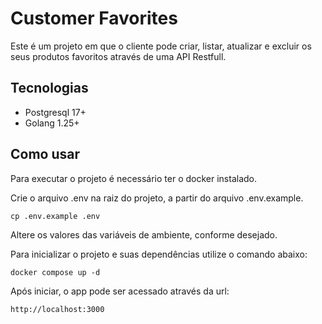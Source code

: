 # Customer Favorites

Este é um projeto em que o cliente pode criar, listar, atualizar e excluir os seus
produtos favoritos através de uma API Restfull.

## Tecnologias

- Postgresql 17+
- Golang 1.25+

## Como usar

Para executar o projeto é necessário ter o docker instalado.

Crie o arquivo .env na raiz do projeto, a partir do arquivo .env.example.

```
cp .env.example .env
```
Altere os valores das variáveis de ambiente, conforme desejado.

Para inicializar o projeto e suas dependências utilize o comando abaixo:

```
docker compose up -d
```

Após iniciar, o app pode ser acessado através da url:

```
http://localhost:3000
```